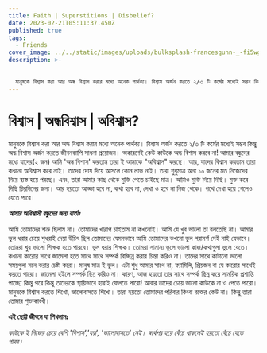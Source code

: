 ```yaml
---
title: Faith | Superstitions | Disbelief?
date: 2023-02-21T05:11:37.450Z
published: true
tags:
  - Friends
cover_image: ../../static/images/uploads/bulksplash-francesgunn-_-fi5wgbmvi.jpg
description: >-
  

  মানুষকে বিশ্বাস করা আর অন্ধ বিশ্বাস করার মধ্যে অনেক পার্থক্য। বিশ্বাস অর্জন করতে ২/৩ টি কর্মের মধ্যেই সম্ভব কিন্তু অন্ধ বিশ্বাস অর্জন করতে জীবনব্যাপি সাধনা প্রয়োজন। অকারণেই কেউ কাউকে অন্ধ বিশাস করবে না!
---
```

# বিশ্বাস | অন্ধবিশ্বাস | অবিশ্বাস?

মানুষকে বিশ্বাস করা আর অন্ধ বিশ্বাস করার মধ্যে অনেক পার্থক্য। বিশ্বাস অর্জন করতে ২/৩ টি কর্মের মধ্যেই সম্ভব কিন্তু অন্ধ বিশ্বাস অর্জন করতে জীবনব্যাপি সাধনা প্রয়োজন। অকারণেই কেউ কাউকে অন্ধ বিশাস করবে না! আমার বন্ধুদের মধ্যে যাদের(২ জন) আমি 'অন্ধ বিশাস' করতাম তারা ই আমাকে "অবিশ্বাস" করছে। আর, যাদের বিশ্বাস করতাম তারা কখনো অবিশ্বাস করে নাই। তাদের দোষ দিয়ে আসলে কোন লাভ নাই। তারা শুধুমাত্র অন্য ১০ জনের মত নিজেদের নিয়ে ব্যস্ত হয়ে পরছে। এবং, তারা আমার কাছ থেকে মুক্তি পেতে চাইছে মাত্র। আমিও মুক্তি দিয়ে দিছি। মুক্ত করে দিছি চিরদিনের জন্য। আর হয়তো আড্ডা হবে না, কথা হবে না, দেখা ও হবে না নিজ থেকে। পথে দেখা হয়ে গেলেও যেতে পারে।

***আমার অবিশ্বাসী বন্ধুদের জন্য বার্তাঃ*** 

আমি তোমাদের শত্রু ছিলাম না। তোমাদের খারাপ চাইতাম না কখনোই। আমি যে খুব ভালো তা বলতেছি না। আমার ভুল ধরার চেয়ে শুধরাই দেয়া উচিৎ ছিল তোমাদের যেমনভাবে আমি তোমাদের কখনো ভুল পরামর্শ দেই নাই যেভাবে। তোমরা খুব ভালো শিক্ষক হতে পারবে। ভুল ধরার শিক্ষক। তোমরা সামান্য ভুলে ভালো কাজ/কথাগুলা ভুলে যেতে। কখনো কারোর সাথে জামেলা হতে সাথে সাথে সম্পর্ক বিচ্ছিন্ন করার চিন্তা করিও না। তাদের সাথে কাটানো ভালো সময়গুলা মনে করার চেষ্টা করো। মানুষ মাত্র ই ভুল। এটা শুধু আমার সাথে না, ফ্যামিলি, প্রিয়জন বা যে কারোর সাথেই করতে পারো। জামেলা হইলে সম্পর্ক ছিন্ন করিও না। কারণ, আজ হয়তো তার সাথে সম্পর্ক ছিন্ন করে সাময়িক প্রশান্তি পাচ্ছো কিন্তু পরে কিন্তু তাদেরকে স্থায়িভাবে হারাই ফেলতে পারো! আবার তাদের চেয়ে ভালো কাউকে না ও পেতে পারো। মানুষকে বিশ্বাস করতে শিখো, ভালোবাসতে শিখো। তারা হয়তো তোমাদের পরিবার কিংবা রক্তের কেউ না। কিন্তু তারা তোমার শুভাকাংখী।

**এই ছোট্ট জীবনে যা শিখলামঃ** 

*কাউকে ই নিজের চেয়ে বেশি 'বিশাস','যত্ন', 'ভালোবাসতে' নেই। স্বার্থপর হয়ে বেঁচে থাকলেই হয়তো বেঁচে যেতে পারব।*